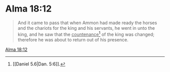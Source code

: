 # Alma 18:12

> And it came to pass that when Ammon had made ready the horses and the chariots for the king and his servants, he went in unto the king, and he saw that the <u>countenance</u>[^a] of the king was changed; therefore he was about to return out of his presence.

[Alma 18:12](https://www.churchofjesuschrist.org/study/scriptures/bofm/alma/18?lang=eng&id=p12#p12)


[^a]: [[Daniel 5.6|Dan. 5:6]].  
